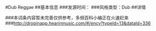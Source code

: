 #Dub Reggae
##基本信息
###发源时间：
###风格类型：Dub
##详情








###本词条内容暂未完善仅供参考，多频百科小编正在火速赶来
###http://dropinapp.hearinmusic.com/#/ency?typeId=13&dataId=336
